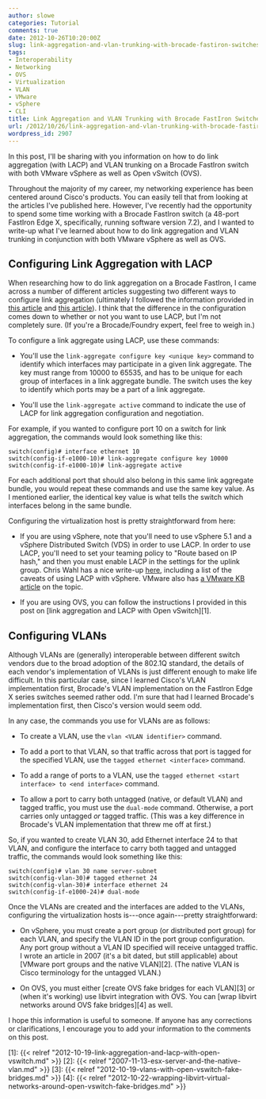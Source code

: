 ```yaml
---
author: slowe
categories: Tutorial
comments: true
date: 2012-10-26T10:20:00Z
slug: link-aggregation-and-vlan-trunking-with-brocade-fastiron-switches
tags:
- Interoperability
- Networking
- OVS
- Virtualization
- VLAN
- VMware
- vSphere
- CLI
title: Link Aggregation and VLAN Trunking with Brocade FastIron Switches
url: /2012/10/26/link-aggregation-and-vlan-trunking-with-brocade-fastiron-switches/
wordpress_id: 2907
---
```


In this post, I'll be sharing with you information on how to do link aggregation (with LACP) and VLAN trunking on a Brocade FastIron switch with both VMware vSphere as well as Open vSwitch (OVS).

Throughout the majority of my career, my networking experience has been centered around Cisco's products. You can easily tell that from looking at the articles I've published here. However, I've recently had the opportunity to spend some time working with a Brocade FastIron switch (a 48-port FastIron Edge X, specifically, running software version 7.2), and I wanted to write-up what I've learned about how to do link aggregation and VLAN trunking in conjunction with both VMware vSphere as well as OVS.

## Configuring Link Aggregation with LACP

When researching how to do link aggregation on a Brocade FastIron, I came across a number of different articles suggesting two different ways to configure link aggregation (ultimately I followed the information provided in [this article](http://community.brocade.com/docs/DOC-1984) and [this article](http://community.brocade.com/docs/DOC-1993)). I think that the difference in the configuration comes down to whether or not you want to use LACP, but I'm not completely sure. (If you're a Brocade/Foundry expert, feel free to weigh in.)

To configure a link aggregate using LACP, use these commands:

* You'll use the `link-aggregate configure key <unique key>` command to identify which interfaces may participate in a given link aggregate. The key must range from 10000 to 65535, and has to be unique for each group of interfaces in a link aggregate bundle. The switch uses the key to identify which ports may be a part of a link aggregate.

* You'll use the `link-aggregate active` command to indicate the use of LACP for link aggregation configuration and negotiation.

For example, if you wanted to configure port 10 on a switch for link aggregation, the commands would look something like this:

```text
switch(config)# interface ethernet 10
switch(config-if-e1000-10)# link-aggregate configure key 10000
switch(config-if-e1000-10)# link-aggregate active
```

For each additional port that should also belong in this same link aggregate bundle, you would repeat these commands and use the same key value. As I mentioned earlier, the identical key value is what tells the switch which interfaces belong in the same bundle.

Configuring the virtualization host is pretty straightforward from here:

* If you are using vSphere, note that you'll need to use vSphere 5.1 and a vSphere Distributed Switch (VDS) in order to use LACP. In order to use LACP, you'll need to set your teaming policy to "Route based on IP hash," and then you must enable LACP in the settings for the uplink group. Chris Wahl has a nice write-up [here](http://wahlnetwork.com/2012/10/15/using-lacp-with-a-vsphere-distributed-switch-5-1/), including a list of the caveats of using LACP with vSphere. VMware also has [a VMware KB article](http://kb.vmware.com/kb/2034277) on the topic.

* If you are using OVS, you can follow the instructions I provided in this post on [link aggregation and LACP with Open vSwitch][1].

## Configuring VLANs

Although VLANs are (generally) interoperable between different switch vendors due to the broad adoption of the 802.1Q standard, the details of each vendor's implementation of VLANs is just different enough to make life difficult. In this particular case, since I learned Cisco's VLAN implementation first, Brocade's VLAN implementation on the FastIron Edge X series switches seemed rather odd. I'm sure that had I learned Brocade's implementation first, then Cisco's version would seem odd.

In any case, the commands you use for VLANs are as follows:

* To create a VLAN, use the `vlan <VLAN identifier>` command.

* To add a port to that VLAN, so that traffic across that port is tagged for the specified VLAN, use the `tagged ethernet <interface>` command.

* To add a range of ports to a VLAN, use the `tagged ethernet <start interface> to <end interface>` command.

* To allow a port to carry both untagged (native, or default VLAN) and tagged traffic, you must use the `dual-mode` command. Otherwise, a port carries only untagged _or_ tagged traffic. (This was a key difference in Brocade's VLAN implementation that threw me off at first.)

So, if you wanted to create VLAN 30, add Ethernet interface 24 to that VLAN, and configure the interface to carry both tagged and untagged traffic, the commands would look something like this:

```text
switch(config)# vlan 30 name server-subnet
switch(config-vlan-30)# tagged ethernet 24
switch(config-vlan-30)# interface ethernet 24
switch(config-if-e1000-24)# dual-mode
```

Once the VLANs are created and the interfaces are added to the VLANs, configuring the virtualization hosts is---once again---pretty straightforward:

* On vSphere, you must create a port group (or distributed port group) for each VLAN, and specify the VLAN ID in the port group configuration. Any port group without a VLAN ID specified will receive untagged traffic. I wrote an article in 2007 (it's a bit dated, but still applicable) about [VMware port groups and the native VLAN][2]. (The native VLAN is Cisco terminology for the untagged VLAN.)

* On OVS, you must either [create OVS fake bridges for each VLAN][3] or (when it's working) use libvirt integration with OVS. You can [wrap libvirt networks around OVS fake bridges][4] as well.

I hope this information is useful to someone. If anyone has any corrections or clarifications, I encourage you to add your information to the comments on this post.

[1]: {{< relref "2012-10-19-link-aggregation-and-lacp-with-open-vswitch.md" >}}
[2]: {{< relref "2007-11-13-esx-server-and-the-native-vlan.md" >}}
[3]: {{< relref "2012-10-19-vlans-with-open-vswitch-fake-bridges.md" >}}
[4]: {{< relref "2012-10-22-wrapping-libvirt-virtual-networks-around-open-vswitch-fake-bridges.md" >}}
